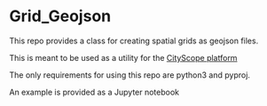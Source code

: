 # Grid_Geojson

This repo provides a class for creating spatial grids as geojson files. 

This is meant to be used as a utility for the [CityScope platform](https://github.com/CityScope)

The only requirements for using this repo are python3 and pyproj.

An example is provided as a Jupyter notebook